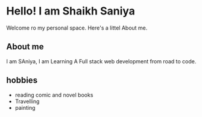 # Hello! I am Shaikh Saniya

Welcome ro my personal space. Here's a littel About me.

## About me

 I am SAniya, I am Learning A Full stack web development from road to code.

 ## hobbies
 - reading comic and novel books
 - Travelling
 - painting